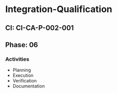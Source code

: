 # Integration-Qualification

## CI: CI-CA-P-002-001
## Phase: 06

### Activities
- Planning
- Execution
- Verification
- Documentation
